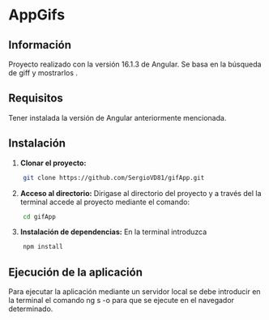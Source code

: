 # AppGifs

## Información

Proyecto realizado con la versión 16.1.3 de Angular. Se basa en la búsqueda de giff y mostrarlos .

## Requisitos

Tener instalada la versión de Angular anteriormente mencionada.

## Instalación

1. **Clonar el proyecto:**

```bash
    git clone https://github.com/SergioVD81/gifApp.git
```

2. **Acceso al directorio:**
   Dirigase al directorio del proyecto y a través del la terminal accede al proyecto mediante el comando:

```bash
    cd gifApp
```

3. **Instalación de dependencias:**
   En la terminal introduzca

```bash
    npm install
```

## Ejecución de la aplicación

Para ejecutar la aplicación mediante un servidor local se debe introducir en la terminal el comando ng s -o para que se ejecute en el navegador determinado.

